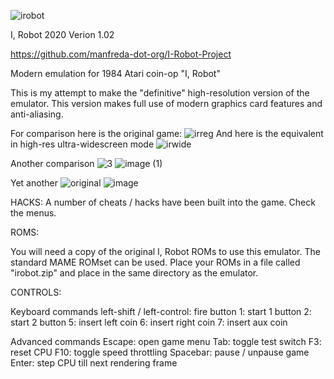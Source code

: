 ![irobot](https://user-images.githubusercontent.com/64547232/82836070-d5a59080-9e93-11ea-99b8-5d6c96c7680a.png)

I, Robot 2020
Verion 1.02

https://github.com/manfreda-dot-org/I-Robot-Project

Modern emulation for 1984 Atari coin-op "I, Robot"

This is my attempt to make the "definitive" high-resolution version of the
emulator.  This version makes full use of modern graphics card features and
anti-aliasing.

For comparison here is the original game:
![irreg](https://user-images.githubusercontent.com/64547232/83023033-6302f500-9ffa-11ea-869d-3b4e6bd63ba9.png)
And here is the equivalent in high-res ultra-widescreen mode
![irwide](https://user-images.githubusercontent.com/64547232/83023037-64ccb880-9ffa-11ea-99a7-8799e156304f.png)

Another comparison
![3](https://user-images.githubusercontent.com/64547232/82914852-0215e700-9f3e-11ea-8869-3ad3ff732ab4.png)
![image (1)](https://user-images.githubusercontent.com/64547232/82914929-18bc3e00-9f3e-11ea-89c8-36abc6d278e2.png)

Yet another
![original](https://user-images.githubusercontent.com/64547232/82910905-34711580-9f39-11ea-95c3-d8452f62ce57.png)
![image](https://user-images.githubusercontent.com/64547232/82911580-10620400-9f3a-11ea-8b2f-b85790882d3e.png)


HACKS:
A number of cheats / hacks have been built into the game.  Check the menus.


ROMS:

You will need a copy of the original I, Robot ROMs to use this emulator. The
standard MAME ROMset can be used.  Place your ROMs in a file called
"irobot.zip" and place in the same directory as the emulator.

CONTROLS:

Keyboard commands
left-shift / left-control: fire button
1: start 1 button
2: start 2 button
5: insert left coin
6: insert right coin
7: insert aux coin

Advanced commands
Escape: open game menu
Tab: toggle test switch
F3: reset CPU
F10: toggle speed throttling
Spacebar: pause / unpause game
Enter: step CPU till next rendering frame
